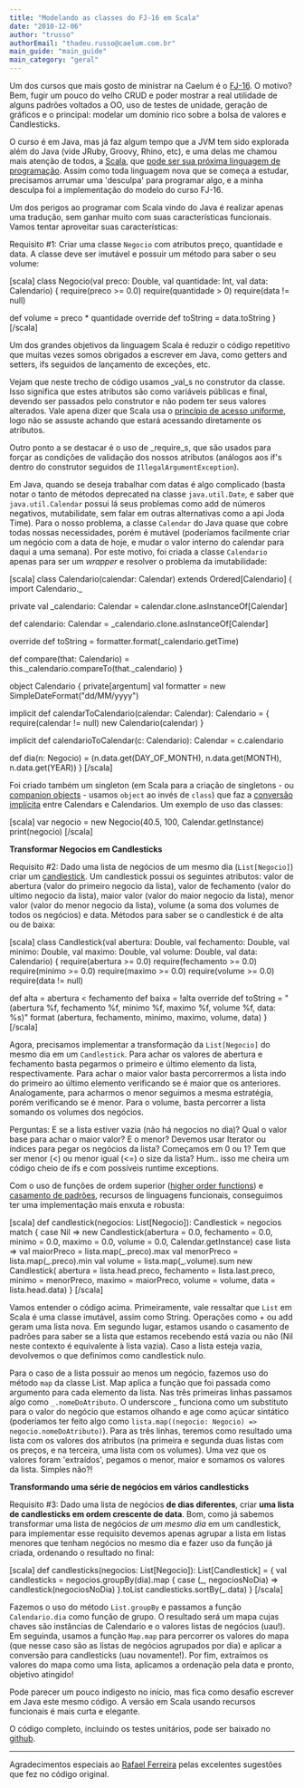 ```yaml
---
title: "Modelando as classes do FJ-16 em Scala"
date: "2010-12-06"
author: "trusso"
authorEmail: "thadeu.russo@caelum.com.br"
main_guide: "main_guide"
main_category: "geral"
---
```


Um dos cursos que mais gosto de ministrar na Caelum é o [FJ-16](http://www.caelum.com.br/curso/fj-16-laboratorio-java-testes-xml-design-patterns/). O motivo? Bem, fugir um pouco do velho CRUD e poder mostrar a real utilidade de alguns padrões voltados a OO, uso de testes de unidade, geração de gráficos e o principal: modelar um domínio rico sobre a bolsa de valores e Candlesticks.

O curso é em Java, mas já faz algum tempo que a JVM tem sido explorada além do Java (vide JRuby, Groovy, Rhino, etc), e uma delas me chamou mais atenção de todos, a [Scala](http://www.scala-lang.org/), que [pode ser sua próxima linguagem de programação](https://blog.caelum.com.br/scala-sua-proxima-linguagem/). Assim como toda linguagem nova que se começa a estudar, precisamos arrumar uma 'desculpa' para programar algo, e a minha desculpa foi a implementação do modelo do curso FJ-16.

Um dos perigos ao programar com Scala vindo do Java é realizar apenas uma tradução, sem ganhar muito com suas características funcionais. Vamos tentar aproveitar suas características:

Requisito #1: Criar uma classe `Negocio` com atributos preço, quantidade e data. A classe deve ser imutável e possuir um método para saber o seu volume:

\[scala\] class Negocio(val preco: Double, val quantidade: Int, val data: Calendario) { require(preco >= 0.0) require(quantidade > 0) require(data != null)

def volume = preco \* quantidade override def toString = data.toString } \[/scala\]

Um dos grandes objetivos da linguagem Scala é reduzir o código repetitivo que muitas vezes somos obrigados a escrever em Java, como getters and setters, ifs seguidos de lançamento de exceções, etc.

Vejam que neste trecho de código usamos _val_s no construtor da classe. Isso significa que estes atributos são como variáveis públicas e final, devendo ser passados pelo construtor e não podem ter seus valores alterados. Vale apena dizer que Scala usa o [princípio de acesso uniforme](http://en.wikipedia.org/wiki/Uniform_access_principle), logo não se assuste achando que estará acessando diretamente os atributos.

Outro ponto a se destacar é o uso de _require_s, que são usados para forçar as condições de validação dos nossos atributos (análogos aos if's dentro do construtor seguidos de `IllegalArgumentException`).

Em Java, quando se deseja trabalhar com datas é algo complicado (basta notar o tanto de métodos deprecated na classe `java.util.Date`, e saber que `java.util.Calendar` possui lá seus problemas como add de números negativos, mutabilidate, sem falar em outras alternativas como a api Joda Time). Para o nosso problema, a classe `Calendar` do Java quase que cobre todas nossas necessidades, porém é mutável (poderíamos facilmente criar um negócio com a data de hoje, e mudar o valor interno do calendar para daqui a uma semana). Por este motivo, foi criada a classe `Calendario` apenas para ser um _wrapper_ e resolver o problema da imutabilidade:

\[scala\] class Calendario(calendar: Calendar) extends Ordered\[Calendario\] { import Calendario.\_

private val \_calendario: Calendar = calendar.clone.asInstanceOf\[Calendar\]

def calendario: Calendar = \_calendario.clone.asInstanceOf\[Calendar\]

override def toString = formatter.format(\_calendario.getTime)

def compare(that: Calendario) = this.\_calendario.compareTo(that.\_calendario) }

object Calendario { private\[argentum\] val formatter = new SimpleDateFormat("dd/MM/yyyy")

implicit def calendarToCalendario(calendar: Calendar): Calendario = { require(calendar != null) new Calendario(calendar) }

implicit def calendarioToCalendar(c: Calendario): Calendar = c.calendario

def dia(n: Negocio) = (n.data.get(DAY\_OF\_MONTH), n.data.get(MONTH), n.data.get(YEAR)) } \[/scala\]

Foi criado também um singleton (em Scala para a criação de singletons - ou [companion objects](http://www.artima.com/scalazine/articles/steps.html) - usamos `object` ao invés de `class`) que faz a [conversão implícita](http://www.scala-lang.org/node/130) entre Calendars e Calendarios. Um exemplo de uso das classes:

\[scala\] var negocio = new Negocio(40.5, 100, Calendar.getInstance) print(negocio) \[/scala\]

**Transformar Negocios em Candlesticks**

Requisito #2: Dado uma lista de negócios de um mesmo dia (`List[Negocio]`) criar um [candlestick](http://pt.wikipedia.org/wiki/Candlestick). Um candlestick possui os seguintes atributos: valor de abertura (valor do primeiro negocio da lista), valor de fechamento (valor do ultimo negocio da lista), maior valor (valor do maior negocio da lista), menor valor (valor do menor negocio da lista), volume (a soma dos volumes de todos os negócios) e data. Métodos para saber se o candlestick é de alta ou de baixa:

\[scala\] class Candlestick(val abertura: Double, val fechamento: Double, val minimo: Double, val maximo: Double, val volume: Double, val data: Calendario) { require(abertura >= 0.0) require(fechamento >= 0.0) require(minimo >= 0.0) require(maximo >= 0.0) require(volume >= 0.0) require(data != null)

def alta = abertura < fechamento def baixa = !alta override def toString = "(abertura %f, fechamento %f, minimo %f, maximo %f, volume %f, data: %s)" format (abertura, fechamento, minimo, maximo, volume, data) } \[/scala\]

Agora, precisamos implementar a transformação da `List[Negocio]` do mesmo dia em um `Candlestick`. Para achar os valores de abertura e fechamento basta pegarmos o primeiro e último elemento da lista, respectivamente. Para achar o maior valor basta percorrermos a lista indo do primeiro ao último elemento verificando se é maior que os anteriores. Analogamente, para acharmos o menor seguimos a mesma estratégia, porém verificando se é menor. Para o volume, basta percorrer a lista somando os volumes dos negócios.

Perguntas: E se a lista estiver vazia (não há negocios no dia)? Qual o valor base para achar o maior valor? E o menor? Devemos usar Iterator ou índices para pegar os negócios da lista? Começamos em 0 ou 1? Tem que ser menor (<) ou menor igual (<=) o size da lista? Hum.. isso me cheira um código cheio de ifs e com possíveis runtime exceptions.

Com o uso de funções de ordem superior ([higher order functions](http://en.wikipedia.org/wiki/Higher-order_function)) e [casamento de padrões](http://en.wikipedia.org/wiki/Pattern_matching), recursos de linguagens funcionais, conseguimos ter uma implementação mais enxuta e robusta:

\[scala\] def candlestick(negocios: List\[Negocio\]): Candlestick = negocios match { case Nil => new Candlestick(abertura = 0.0, fechamento = 0.0, minimo = 0.0, maximo = 0.0, volume = 0.0, Calendar.getInstance) case lista => val maiorPreco = lista.map(\_.preco).max val menorPreco = lista.map(\_.preco).min val volume = lista.map(\_.volume).sum new Candlestick( abertura = lista.head.preco, fechamento = lista.last.preco, minimo = menorPreco, maximo = maiorPreco, volume = volume, data = lista.head.data) } \[/scala\]

Vamos entender o código acima. Primeiramente, vale ressaltar que `List` em Scala é uma classe imutável, assim como String. Operações como + ou add geram uma lista nova. Em segundo lugar, estamos usando o casamento de padrões para saber se a lista que estamos recebendo está vazia ou não (Nil neste contexto é equivalente à lista vazia). Caso a lista esteja vazia, devolvemos o que definimos como candlestick nulo.

Para o caso de a lista possuir ao menos um negócio, fazemos uso do método `map` da classe List. Map aplica a função que foi passada como argumento para cada elemento da lista. Nas três primeiras linhas passamos algo como `_.nomeDoAtributo`. O underscore \_ funciona como um substituto para o valor do negócio que estamos olhando e age como açúcar sintático (poderíamos ter feito algo como `lista.map((negocio: Negocio) => negocio.nomeDoAtributo)`). Para as três linhas, teremos como resultado uma lista com os valores dos atributos (na primeira e segunda duas listas com os preços, e na terceira, uma lista com os volumes). Uma vez que os valores foram 'extraídos', pegamos o menor, maior e somamos os valores da lista. Simples não?!

**Transformando uma série de negócios em vários candlesticks**

Requisito #3: Dado uma lista de negócios **de dias diferentes**, criar **uma lista de candlesticks em ordem crescente de data**. Bom, como já sabemos transformar uma lista de negócios _de um mesmo dia_ em um candlestick, para implementar esse requisito devemos apenas agrupar a lista em listas menores que tenham negócios no mesmo dia e fazer uso da função já criada, ordenando o resultado no final:

\[scala\] def candlesticks(negocios: List\[Negocio\]): List\[Candlestick\] = { val candlesticks = negocios.groupBy(dia).map { case (\_, negociosNoDia) => candlestick(negociosNoDia) }.toList candlesticks.sortBy(\_.data) } \[/scala\]

Fazemos o uso do método `List.groupBy` e passamos a função `Calendario.dia` como função de grupo. O resultado será um mapa cujas chaves são instâncias de Calendario e o valores listas de negócios (uau!). Em seguinda, usamos a função `Map.map` para percorrer os valores do mapa (que nesse caso são as listas de negócios agrupados por dia) e aplicar a conversão para candlesticks (uau novamente!). Por fim, extraímos os valores do mapa como uma lista, aplicamos a ordenação pela data e pronto, objetivo atingido!

Pode parecer um pouco indigesto no início, mas fica como desafio escrever em Java este mesmo código. A versão em Scala usando recursos funcionais é mais curta e elegante.

O código completo, incluindo os testes unitários, pode ser baixado no [github](https://github.com/thadeurc/caelum-argentum/).

* * *

Agradecimentos especiais ao [Rafael Ferreira](http://blog.rafaelferreira.net/) pelas excelentes sugestões que fez no código original.
